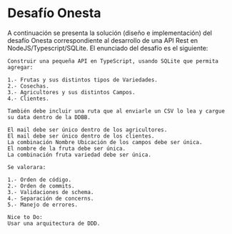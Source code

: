 # Desafío Onesta

A continuación se presenta la solución (diseño e implementación) del desafío Onesta correspondiente al desarrollo de una API Rest en NodeJS/Typescript/SQLite. El enunciado del desafío es el siguiente:

```
Construir una pequeña API en TypeScript, usando SQLite que permita agregar:

1.- Frutas y sus distintos tipos de Variedades.
2.- Cosechas.
3.- Agricultores y sus distintos Campos.
4.- Clientes.

También debe incluir una ruta que al enviarle un CSV lo lea y cargue su data dentro de la DDBB.

El mail debe ser único dentro de los agricultores.
El mail debe ser único dentro de los clientes.
La combinación Nombre Ubicación de los campos debe ser única.
El nombre de la fruta debe ser única.
La combinación fruta variedad debe ser única.

Se valorara:

1.- Orden de código.
2.- Orden de commits.
3.- Validaciones de schema.
4.- Separación de concerns.
5.- Manejo de errores.

Nice to Do:
Usar una arquitectura de DDD.
```
